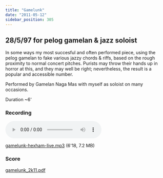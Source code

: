 ```yaml
---
title: "Gamelunk"
date: "2011-05-12"
sidebar_position: 305
---
```


## 28/5/97 for pelog gamelan & jazz soloist

In some ways my most succesful and often performed piece, using the pelog gamelan to fake various jazzy chords & riffs, based on the rough proximity to normal concert pitches. Purists may throw their hands up in horror at this, and they may well be right; nevertheless, the result is a popular and accessible number.

Performed by Gamelan Naga Mas with myself as soloist on many occasions.

Duration ~6'

### Recording

<audio controls>
  <source src="/catalog/gamelunk-hexham-live.mp3"/>
</audio>

[gamelunk-hexham-live.mp3](pathname:///catalog/gamelunk-hexham-live.mp3) (6'18, 7.2 MB)



### Score

[gamelunk\_2k11.pdf](pathname:///catalog/gamelunk_2k11.pdf)

